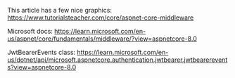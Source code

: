 This article has a few nice graphics:
https://www.tutorialsteacher.com/core/aspnet-core-middleware

Microsoft docs:
https://learn.microsoft.com/en-us/aspnet/core/fundamentals/middleware/?view=aspnetcore-8.0

JwtBearerEvents class:
https://learn.microsoft.com/en-us/dotnet/api/microsoft.aspnetcore.authentication.jwtbearer.jwtbearerevents?view=aspnetcore-8.0
